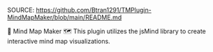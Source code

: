 SOURCE: https://github.com/Btran1291/TMPlugin-MindMapMaker/blob/main/README.md

🧠 Mind Map Maker 🗺️
This plugin utilizes the jsMind library to create interactive mind map visualizations.